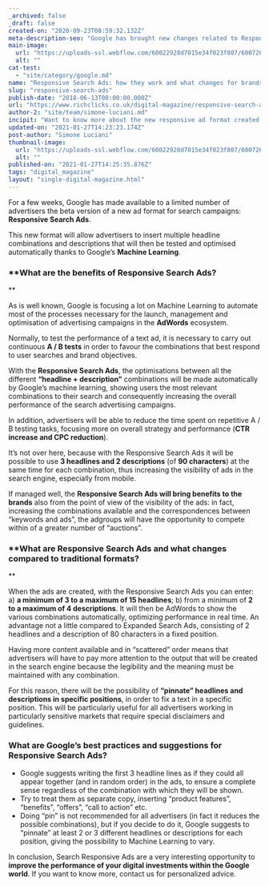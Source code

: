 ```yaml
---
_archived: false
_draft: false
created-on: "2020-09-23T08:59:32.132Z"
meta-description-seo: "Google has brought new changes related to Responsive Search Ads. Discover what changed compared to traditional formats and what are the benefits now."
main-image:
  url: "https://uploads-ssl.webflow.com/60022928d7015e34f023f807/6007268733c53c120eb6dd4f_5ff2d66c919ea6da6e27cbc4_responsive-search-ads-richclicks.jpg"
  alt: ""
cat-test:
  - "site/category/google.md"
name: "Responsive Search Ads: how they work and what changes for brands"
slug: "responsive-search-ads"
publish-date: "2018-06-13T00:00:00.000Z"
url: "https://www.richclicks.co.uk/digital-magazine/responsive-search-ads"
author-2: "site/team/simone-luciani.md"
incipit: "Want to know more about the new responsive ad format created by Google for search campaigns? Read the analysis."
updated-on: "2021-01-27T14:23:23.174Z"
post-author: "Simone Luciani"
thumbnail-image:
  url: "https://uploads-ssl.webflow.com/60022928d7015e34f023f807/6007268733c53c120eb6dd4f_5ff2d66c919ea6da6e27cbc4_responsive-search-ads-richclicks.jpg"
  alt: ""
published-on: "2021-01-27T14:25:35.876Z"
tags: "digital_magazine"
layout: "single-digital-magazine.html"
---
```


For a few weeks, Google has made available to a limited number of advertisers the beta version of a new ad format for search campaigns: **Responsive Search Ads**.

This new format will allow advertisers to insert multiple headline combinations and descriptions that will then be tested and optimised automatically thanks to Google’s **Machine Learning**.

### **What are the benefits of Responsive Search Ads?  
**

As is well known, Google is focusing a lot on Machine Learning to automate most of the processes necessary for the launch, management and optimisation of advertising campaigns in the **AdWords** ecosystem.

Normally, to test the performance of a text ad, it is necessary to carry out continuous **A / B tests** in order to favour the combinations that best respond to user searches and brand objectives.

With the **Responsive Search Ads**, the optimisations between all the different **“headline + description”** combinations will be made automatically by Google’s machine learning, showing users the most relevant combinations to their search and consequently increasing the overall performance of the search advertising campaigns.

In addition, advertisers will be able to reduce the time spent on repetitive A / B testing tasks, focusing more on overall strategy and performance (**CTR increase and CPC reduction**).

It’s not over here, because with the Responsive Search Ads it will be possible to use **3 headlines and 2 descriptions** (of **90 characters**) at the same time for each combination, thus increasing the visibility of ads in the search engine, especially from mobile.

If managed well, the **Responsive Search Ads will bring benefits to the brands** also from the point of view of the visibility of the ads: in fact, increasing the combinations available and the correspondences between “keywords and ads”, the adgroups will have the opportunity to compete within of a greater number of “auctions”.

### **What are Responsive Search Ads and what changes compared to traditional formats?  
**

When the ads are created, with the Responsive Search Ads you can enter: a) **a minimum of 3 to a maximum of 15 headlines**; b) from a minimum of **2 to a maximum of 4 descriptions**. It will then be AdWords to show the various combinations automatically, optimizing performance in real time. An advantage not a little compared to Expanded Search Ads, consisting of 2 headlines and a description of 80 characters in a fixed position.

Having more content available and in “scattered” order means that advertisers will have to pay more attention to the output that will be created in the search engine because the legibility and the meaning must be maintained with any combination.

For this reason, there will be the possibility of **“pinnate” headlines and descriptions in specific positions**, in order to fix a text in a specific position. This will be particularly useful for all advertisers working in particularly sensitive markets that require special disclaimers and guidelines.

### **What are Google’s best practices and suggestions for Responsive Search Ads?**

*   Google suggests writing the first 3 headline lines as if they could all appear together (and in random order) in the ads, to ensure a complete sense regardless of the combination with which they will be shown.
*   Try to treat them as separate copy, inserting “product features”, “benefits”, “offers”, “call to action” etc.
*   Doing “pin” is not recommended for all advertisers (in fact it reduces the possible combinations), but if you decide to do it, Google suggests to “pinnate” at least 2 or 3 different headlines or descriptions for each position, giving the possibility to Machine Learning to vary.

In conclusion, Search Responsive Ads are a very interesting opportunity to **improve the performance of your digital investments within the Google world**. If you want to know more, contact us for personalized advice.
